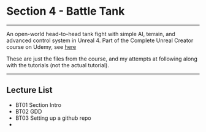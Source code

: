 # Section 4 - Battle Tank
****

An open-world head-to-head tank fight with simple AI, terrain, and advanced control system in Unreal 4.
Part of the Complete Unreal Creator course on Udemy, see [here](https://www.udemy.com/unrealcourse/learn/v4/overview)

These are just the files from the course, and my attempts at following along with the tutorials (not the actual tutorial).


---

## Lecture List
* BT01 Section Intro
* BT02 GDD
* BT03 Setting up a github repo
*
